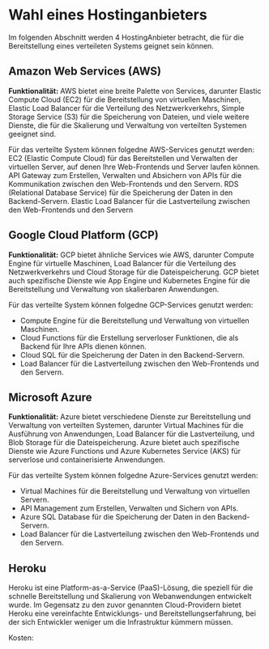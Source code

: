 # Wahl eines Hostinganbieters
Im folgenden Abschnitt werden 4 HostingAnbieter betracht, die für die Bereitstellung eines verteileten Systems geignet sein können.


## Amazon Web Services (AWS)
**Funktionalität:** AWS bietet eine breite Palette von Services, darunter Elastic Compute Cloud (EC2) für die Bereitstellung von virtuellen Maschinen, Elastic Load Balancer für die Verteilung des Netzwerkverkehrs, Simple Storage Service (S3) für die Speicherung von Dateien, und viele weitere Dienste, die für die Skalierung und Verwaltung von verteilten Systemen geeignet sind.

Für das verteilte System können folgedne AWS-Services genutzt werden:
EC2 (Elastic Compute Cloud) für das Bereitstellen und Verwalten der virtuellen Server, auf denen Ihre Web-Frontends und Server laufen können.
API Gateway zum Erstellen, Verwalten und Absichern von APIs für die Kommunikation zwischen den Web-Frontends und den Servern.
RDS (Relational Database Service) für die Speicherung der Daten in den Backend-Servern.
Elastic Load Balancer für die Lastverteilung zwischen den Web-Frontends und den Servern


## Google Cloud Platform (GCP)
**Funktionalität:** GCP bietet ähnliche Services wie AWS, darunter Compute Engine für virtuelle Maschinen, Load Balancer für die Verteilung des Netzwerkverkehrs und Cloud Storage für die Dateispeicherung. GCP bietet auch spezifische Dienste wie App Engine und Kubernetes Engine für die Bereitstellung und Verwaltung von skalierbaren Anwendungen.

Für das verteilte System können folgedne GCP-Services genutzt werden:
- Compute Engine für die Bereitstellung und Verwaltung von virtuellen Maschinen.
- Cloud Functions für die Erstellung serverloser Funktionen, die als Backend für Ihre APIs dienen können.
- Cloud SQL für die Speicherung der Daten in den Backend-Servern.
- Load Balancer für die Lastverteilung zwischen den Web-Frontends und den Servern. 


## Microsoft Azure 
**Funktionalität:** Azure bietet verschiedene Dienste zur Bereitstellung und Verwaltung von verteilten Systemen, darunter Virtual Machines für die Ausführung von Anwendungen, Load Balancer für die Lastverteilung, und Blob Storage für die Dateispeicherung. Azure bietet auch spezifische Dienste wie Azure Functions und Azure Kubernetes Service (AKS) für serverlose und containerisierte Anwendungen.

Für das verteilte System können folgedne Azure-Services genutzt werden:
- Virtual Machines für die Bereitstellung und Verwaltung von virtuellen Servern.
- API Management zum Erstellen, Verwalten und Sichern von APIs.
- Azure SQL Database für die Speicherung der Daten in den Backend-Servern.
- Load Balancer für die Lastverteilung zwischen den Web-Frontends und den Servern.

## Heroku 
Heroku ist eine Platform-as-a-Service (PaaS)-Lösung, die speziell für die schnelle Bereitstellung und Skalierung von Webanwendungen entwickelt wurde. Im Gegensatz zu den zuvor genannten Cloud-Providern bietet Heroku eine vereinfachte Entwicklungs- und Bereitstellungserfahrung, bei der sich Entwickler weniger um die Infrastruktur kümmern müssen.

Kosten: 
